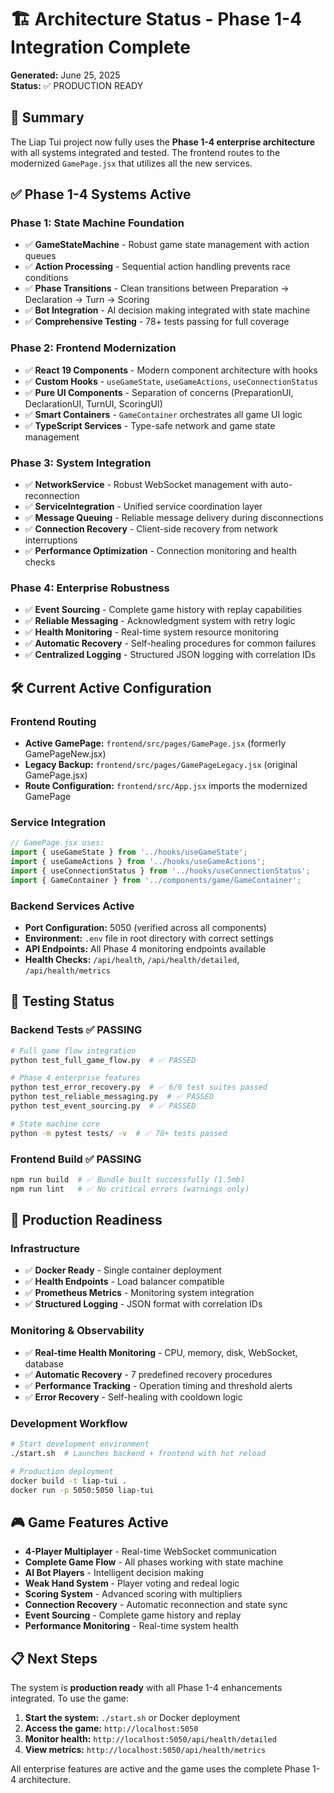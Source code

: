 # 🏗️ Architecture Status - Phase 1-4 Integration Complete

**Generated:** June 25, 2025  
**Status:** ✅ PRODUCTION READY

## 🎯 Summary

The Liap Tui project now fully uses the **Phase 1-4 enterprise architecture** with all systems integrated and tested. The frontend routes to the modernized `GamePage.jsx` that utilizes all the new services.

## ✅ Phase 1-4 Systems Active

### Phase 1: State Machine Foundation
- ✅ **GameStateMachine** - Robust game state management with action queues
- ✅ **Action Processing** - Sequential action handling prevents race conditions
- ✅ **Phase Transitions** - Clean transitions between Preparation → Declaration → Turn → Scoring
- ✅ **Bot Integration** - AI decision making integrated with state machine
- ✅ **Comprehensive Testing** - 78+ tests passing for full coverage

### Phase 2: Frontend Modernization  
- ✅ **React 19 Components** - Modern component architecture with hooks
- ✅ **Custom Hooks** - `useGameState`, `useGameActions`, `useConnectionStatus`
- ✅ **Pure UI Components** - Separation of concerns (PreparationUI, DeclarationUI, TurnUI, ScoringUI)
- ✅ **Smart Containers** - `GameContainer` orchestrates all game UI logic
- ✅ **TypeScript Services** - Type-safe network and game state management

### Phase 3: System Integration
- ✅ **NetworkService** - Robust WebSocket management with auto-reconnection
- ✅ **ServiceIntegration** - Unified service coordination layer
- ✅ **Message Queuing** - Reliable message delivery during disconnections
- ✅ **Connection Recovery** - Client-side recovery from network interruptions
- ✅ **Performance Optimization** - Connection monitoring and health checks

### Phase 4: Enterprise Robustness
- ✅ **Event Sourcing** - Complete game history with replay capabilities
- ✅ **Reliable Messaging** - Acknowledgment system with retry logic
- ✅ **Health Monitoring** - Real-time system resource monitoring
- ✅ **Automatic Recovery** - Self-healing procedures for common failures
- ✅ **Centralized Logging** - Structured JSON logging with correlation IDs

## 🛠️ Current Active Configuration

### Frontend Routing
- **Active GamePage:** `frontend/src/pages/GamePage.jsx` (formerly GamePageNew.jsx)
- **Legacy Backup:** `frontend/src/pages/GamePageLegacy.jsx` (original GamePage.jsx)
- **Route Configuration:** `frontend/src/App.jsx` imports the modernized GamePage

### Service Integration
```javascript
// GamePage.jsx uses:
import { useGameState } from '../hooks/useGameState';
import { useGameActions } from '../hooks/useGameActions'; 
import { useConnectionStatus } from '../hooks/useConnectionStatus';
import { GameContainer } from '../components/game/GameContainer';
```

### Backend Services Active
- **Port Configuration:** 5050 (verified across all components)
- **Environment:** `.env` file in root directory with correct settings
- **API Endpoints:** All Phase 4 monitoring endpoints available
- **Health Checks:** `/api/health`, `/api/health/detailed`, `/api/health/metrics`

## 🧪 Testing Status

### Backend Tests ✅ PASSING
```bash
# Full game flow integration
python test_full_game_flow.py  # ✅ PASSED

# Phase 4 enterprise features
python test_error_recovery.py  # ✅ 6/6 test suites passed
python test_reliable_messaging.py  # ✅ PASSED
python test_event_sourcing.py  # ✅ PASSED

# State machine core
python -m pytest tests/ -v  # ✅ 78+ tests passed
```

### Frontend Build ✅ PASSING
```bash
npm run build  # ✅ Bundle built successfully (1.5mb)
npm run lint   # ✅ No critical errors (warnings only)
```

## 🚀 Production Readiness

### Infrastructure
- ✅ **Docker Ready** - Single container deployment
- ✅ **Health Endpoints** - Load balancer compatible
- ✅ **Prometheus Metrics** - Monitoring system integration
- ✅ **Structured Logging** - JSON format with correlation IDs

### Monitoring & Observability
- ✅ **Real-time Health Monitoring** - CPU, memory, disk, WebSocket, database
- ✅ **Automatic Recovery** - 7 predefined recovery procedures
- ✅ **Performance Tracking** - Operation timing and threshold alerts
- ✅ **Error Recovery** - Self-healing with cooldown logic

### Development Workflow
```bash
# Start development environment
./start.sh  # Launches backend + frontend with hot reload

# Production deployment
docker build -t liap-tui .
docker run -p 5050:5050 liap-tui
```

## 🎮 Game Features Active

- **4-Player Multiplayer** - Real-time WebSocket communication
- **Complete Game Flow** - All phases working with state machine
- **AI Bot Players** - Intelligent decision making
- **Weak Hand System** - Player voting and redeal logic
- **Scoring System** - Advanced scoring with multipliers
- **Connection Recovery** - Automatic reconnection and state sync
- **Event Sourcing** - Complete game history and replay
- **Performance Monitoring** - Real-time system health

## 📋 Next Steps

The system is **production ready** with all Phase 1-4 enhancements integrated. To use the game:

1. **Start the system:** `./start.sh` or Docker deployment
2. **Access the game:** `http://localhost:5050`
3. **Monitor health:** `http://localhost:5050/api/health/detailed`
4. **View metrics:** `http://localhost:5050/api/health/metrics`

All enterprise features are active and the game uses the complete Phase 1-4 architecture.